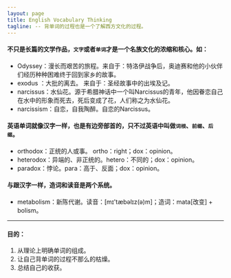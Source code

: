```yaml
---
layout: page
title: English Vocabulary Thinking
tagline: -- 背单词的过程也是一个了解西方文化的过程。
---
```



#### 不只是长篇的文学作品，`文字`或者`单词`才是一个名族文化的浓缩和核心。如：

- Odyssey：漫长而艰苦的旅程。来自于：特洛伊战争后，奥迪赛和他的小伙伴们经历种种困难终于回到家乡的故事。
- exodus ：大批的离去。 来自于：圣经故事中的出埃及记。
- narcissus：水仙花。源于希腊神话中一个叫Narcissus的青年，他因眷恋自己在水中的形象而死去，死后变成了花，人们称之为水仙花。
- narcissism：自恋，自我陶醉。自恋的Narcissus。

#### 英语单词就像汉字一样，也是有边旁部首的，只不过英语中叫做`词根`、`前缀`、`后缀`。

- orthodox：正统的人或事。 ortho：right；dox：opinion。
- heterodox：异端的、非正统的。hetero：不同的；dox：opinion。
- paradox：悖论。para：高于、反面；dox：opinion。

#### 与跟汉字一样，造词和读音是两个系统。

- metabolism：新陈代谢。读音：[mɪ'tæbəlɪz(ə)m]；造词：mata[改变] + bolism。

***

#### 目的：
1. 从理论上明确单词的组成。
2. 让自己背单词的过程不那么的枯燥。
3. 总结自己的收获。
